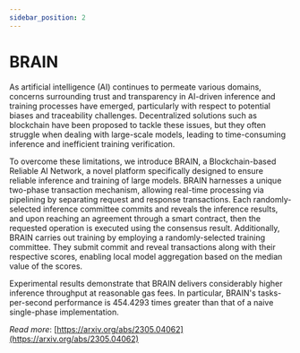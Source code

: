 ```yaml
---
sidebar_position: 2
---
```


# BRAIN

As artificial intelligence (AI) continues to permeate various domains, concerns surrounding trust and transparency in AI-driven inference and training processes have emerged, particularly with respect to potential biases and traceability challenges. Decentralized solutions such as blockchain have been proposed to tackle these issues, but they often struggle when dealing with large-scale models, leading to time-consuming inference and inefficient training verification.

To overcome these limitations, we introduce BRAIN, a Blockchain-based Reliable AI Network, a novel platform specifically designed to ensure reliable inference and training of large models. BRAIN harnesses a unique two-phase transaction mechanism, allowing real-time processing via pipelining by separating request and response transactions. Each randomly-selected inference committee commits and reveals the inference results, and upon reaching an agreement through a smart contract, then the requested operation is executed using the consensus result. Additionally, BRAIN carries out training by employing a randomly-selected training committee. They submit commit and reveal transactions along with their respective scores, enabling local model aggregation based on the median value of the scores.

Experimental results demonstrate that BRAIN delivers considerably higher inference throughput at reasonable gas fees. In particular, BRAIN's tasks-per-second performance is 454.4293 times greater than that of a naive single-phase implementation.

*Read more*: [https://arxiv.org/abs/2305.04062](https://arxiv.org/abs/2305.04062)
